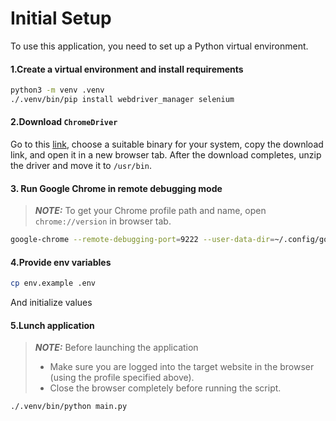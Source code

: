 # Initial Setup

To use this application, you need to set up a Python virtual environment.

#### 1.Create a virtual environment and install requirements
```bash
python3 -m venv .venv
./.venv/bin/pip install webdriver_manager selenium
```

#### 2.Download `ChromeDriver`
Go to this [link](https://googlechromelabs.github.io/chrome-for-testing/), choose a suitable binary for your system, copy the download link, and open it in a new browser tab. After the download completes, unzip the driver and move it to `/usr/bin`.

#### 3. Run Google Chrome in remote debugging mode
> **_NOTE:_** To get your Chrome profile path and name, open `chrome://version` in browser tab.
```bash
google-chrome --remote-debugging-port=9222 --user-data-dir=~/.config/google-chrome/ --profile-directory="Profile 2"
```

#### 4.Provide env variables
```bash
cp env.example .env
```
And initialize values

#### 5.Lunch application
> **_NOTE:_** Before launching the application
> * Make sure you are logged into the target website in the browser (using the profile specified above).
> * Close the browser completely before running the script.

```bash
./.venv/bin/python main.py
```
